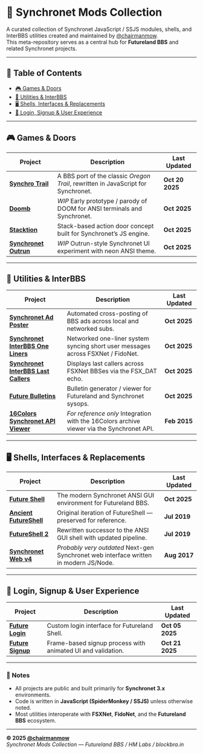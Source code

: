 # 🔮 Synchronet Mods Collection

A curated collection of Synchronet JavaScript / SSJS modules, shells, and InterBBS utilities created and maintained by [@chairmanmow](https://github.com/chairmanmow).  
This meta-repository serves as a central hub for **Futureland BBS** and related Synchronet projects.

---

## 📂 Table of Contents

- [🎮 Games & Doors](#-games--doors)
- [🧰 Utilities & InterBBS](#-utilities--interbbs)
- [🖥️ Shells, Interfaces & Replacements](#️-shells-interfaces--replacements)
- [🔐 Login, Signup & User Experience](#-login-signup--user-experience)

---

## 🎮 Games & Doors

| Project | Description | Last Updated |
|----------|--------------|--------------|
| [**Synchro Trail**](https://github.com/chairmanmow/synchro_trail) | A BBS port of the classic *Oregon Trail*, rewritten in JavaScript for Synchronet. | **Oct 20 2025** |
| [**Doomb**](https://github.com/chairmanmow/doomb) | *WIP* Early prototype / parody of DOOM for ANSI terminals and Synchronet. | **Oct 2025** |
| [**Stacktion**](https://github.com/chairmanmow/stacktion) | Stack-based action door concept built for Synchronet’s JS engine. | **Oct 2025** |
| [**Synchronet Outrun**](https://github.com/chairmanmow/synchronet_outrun) | *WIP* Outrun-style Synchronet UI experiment with neon ANSI theme. | **Oct 2025** |

---

## 🧰 Utilities & InterBBS

| Project | Description | Last Updated |
|----------|--------------|--------------|
| [**Synchronet Ad Poster**](https://github.com/chairmanmow/synchronet_ad_poster) | Automated cross-posting of BBS ads across local and networked subs. | **Oct 2025** |
| [**Synchronet InterBBS One Liners**](https://github.com/chairmanmow/synchronet_interbbs_one_liners) | Networked one-liner system syncing short user messages across FSXNet / FidoNet. | **Oct 2025** |
| [**Synchronet InterBBS Last Callers**](https://github.com/chairmanmow/synchronet_interbbs_last_callers) | Displays last callers across FSXNet BBSes via the FSX_DAT echo. | **Oct 2025** |
| [**Future Bulletins**](https://github.com/chairmanmow/future_bulletins) | Bulletin generator / viewer for Futureland and Synchronet sysops. | **Oct 2025** |
| [**16Colors Synchronet API Viewer**](https://github.com/chairmanmow/16colorsSynchronetAPIviewer) | *For reference only* Integration with the 16Colors archive viewer via the Synchronet API. | **Feb 2015** |

---

## 🖥️ Shells, Interfaces & Replacements

| Project | Description | Last Updated |
|----------|--------------|--------------|
| [**Future Shell**](https://github.com/chairmanmow/future_shell) | The modern Synchronet ANSI GUI environment for Futureland BBS. | **Oct 2025** |
| [**Ancient FutureShell**](https://github.com/chairmanmow/ancient_futureshell) | Original iteration of FutureShell — preserved for reference. | **Jul 2019** |
| [**FutureShell 2**](https://github.com/chairmanmow/futureshell2) | Rewritten successor to the ANSI GUI shell with updated pipeline. | **Jul 2019** |
| [**Synchronet Web v4**](https://github.com/chairmanmow/synchronet-web-v4) | *Probably very outdated* Next-gen Synchronet web interface written in modern JS/Node. | **Aug 2017** |



---

## 🔐 Login, Signup & User Experience

| Project | Description | Last Updated |
|----------|--------------|--------------|
| [**Future Login**](https://github.com/chairmanmow/future_login) | Custom login interface for Futureland Shell. | **Oct 05 2025** |
| [**Future Signup**](https://github.com/chairmanmow/future_signup) | Frame-based signup process with animated UI and validation. | **Oct 21 2025** |

---

### 🧭 Notes

- All projects are public and built primarily for **Synchronet 3.x** environments.  
- Code is written in **JavaScript (SpiderMonkey / SSJS)** unless otherwise noted.  
- Most utilities interoperate with **FSXNet**, **FidoNet**, and the **Futureland BBS** ecosystem.

---

**© 2025 [@chairmanmow](https://github.com/chairmanmow)**  
*Synchronet Mods Collection — Futureland BBS / HM Labs / blockbra.in*
